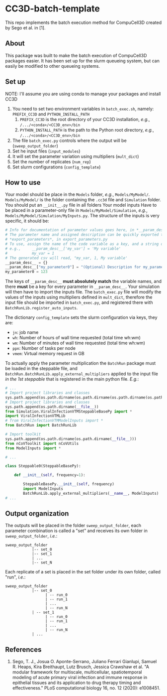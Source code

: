 # CC3D-batch-template
This repo implements the batch execution method for CompuCell3D created by Sego et al. in [1].

## About

This package was built to make the batch execution of CompuCell3D packages easier. It has been set up for the 
slurm queueing system, but can easily be modified to other queueing systems.

## Set up

NOTE: I'll assume you are using conda to manage your packages and install CC3D

1. You need to set two environment variables in `batch_exec.sh`, namely: `PREFIX_CC3D` and `PYTHON_INSTALL_PATH`
   1. `PREFIX_CC3D` is the root directory of your CC3D installation, _e.g._, `/.../<conda>/<CC3D_env>/bin`
   2. `PYTHON_INSTALL_PATH` is the path to the Python root directory, _e.g._, `/.../<conda>/<CC3D_env>/bin`
2. The file `batch_exec.py` controls where the output will be (`sweep_output_folder`)
3. Set he input files (`input_modules`)
4. It will set the parameter variation using multipliers (`mult_dict`)
5. Set the number of replicates (`num_rep`)
6. Set slurm configurations (`config_template`)

## How to use

Your model should be place in the `Models` folder, _e.g._, `Models/MyModel/`. `Models/MyModel/`
is the folder containing the `.cc3d` file and `Simulation` folder. You should put an `__init__.py` file in all
folders Your model inputs Have to be placed in a parameter-only file in  `Models/MyModel/Simulation`, _e.g._, 
`Models/MyModel/Simulation/MyInputs.py`. The structure of the inputs is very specific, it should be:

```python
# Info for documentation of parameter values goes here, in *__param_desc__*
# The parameter name and assigned description can be quickly exported to csv along with specified values using
# *export_parameters*, in export_parameters.py
# To use, assign the name of the code variable as a key, and a string description as its value
# e.g.,     __param_desc__['my_var'] = 'My variable'
#           my_var = 1
# The generated csv will read, "my_var, 1, My variable'
__param_desc__ = {}
__param_desc__["my_parameter0"] = "(Optional) Description for my_parameter0"
my_parameter0 = 123
```
The keys of `__param_desc__` **must absolutely match** the variable names, and there **must** be a key for every
parameter in `__param_desc__`. Your simulation will then have to import
the inputs file. The `batch_exec.py` file will modify the values of the inputs using multipliers 
defined in `mult_dict`, therefore the 
input file should be imported in `batch_exec.py`, and registered there with `BatchRunLib.register_auto_inputs`. 

The dictionary `config_template` sets the slurm configuration via keys, they are:
* `jn`: job name
* `wh`: Number of hours of wall time requested (total time wh:wm)
* `wm`: Number of minutes of wall time requested (total time wh:wm)
* `ppn`: Number of tasks per node
* `vmem`: Virtual memory request in GB

To actually apply the parameter multiplication the `BatchRun` package must be loaded in the steppable 
file, and `BatchRun.BatchRunLib.apply_external_multipliers` applied to the input file _in the 1st steppable_ 
that is registered in the main python file. _E.g._:

```python
# ...
# Import project libraries and classes
sys.path.append(os.path.dirname(os.path.dirname(os.path.dirname(os.path.dirname(__file__)))))
# Import project libraries and classes
sys.path.append(os.path.dirname(__file__))
from Simulation.ViralInfectionVTMSteppableBasePy import *
import ViralInfectionVTMLib
# from ViralInfectionVTMModelInputs import *
from BatchRun import BatchRunLib

# Import toolkit
sys.path.append(os.path.dirname(os.path.dirname(__file__)))
from nCoVToolkit import nCoVUtils
from ModelInputs import *

# ...

class Steppable0(SteppableBasePy):

    def __init__(self, frequency=1):

        SteppableBasePy.__init__(self, frequency)
        import ModelInputs
        BatchRunLib.apply_external_multipliers(__name__, ModelInputs)
# ...
```


## Output organization

The outputs will be placed in the folder `sweep_output_folder`, each parameter combination is called a "set" and 
receives its own folder in `sweep_output_folder`, _i.e._:

```
sweep_output_folder
            |-- set_0
            |-- set_1
            | ...
            |-- set_N
```

Each replicate of a set is placed in the set folder under its own folder, called "run", _i.e._:

```
sweep_output_folder
            |-- set_0
                  | -- run_0
                  | -- run_1
                  | ...
                  | -- run_N
            | -- set_1
                  | -- run_0
                  | -- run_1
                  | ...
                  | -- run_N
            | ...
```

## References
1. Sego, T. J., Josua O. Aponte-Serrano, Juliano Ferrari Gianlupi, Samuel R. Heaps, Kira Breithaupt, Lutz Brusch, 
Jessica Crawshaw et al. "A modular framework for multiscale, multicellular, spatiotemporal modeling of acute 
primary viral infection and immune response in epithelial tissues and its application to drug therapy timing and 
effectiveness." PLoS computational biology 16, no. 12 (2020): e1008451.
